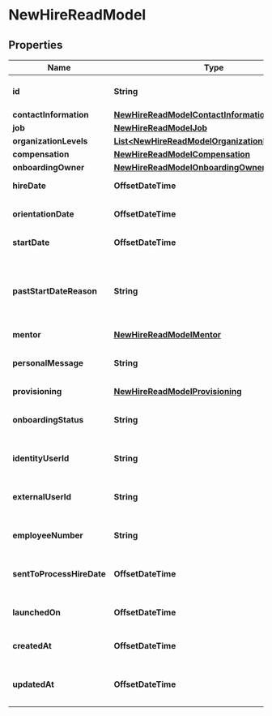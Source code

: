

# NewHireReadModel


## Properties

| Name | Type | Description | Notes |
|------------ | ------------- | ------------- | -------------|
|**id** | **String** | Unique identifier of the new hire |  [optional] |
|**contactInformation** | [**NewHireReadModelContactInformation**](NewHireReadModelContactInformation.md) |  |  [optional] |
|**job** | [**NewHireReadModelJob**](NewHireReadModelJob.md) |  |  [optional] |
|**organizationLevels** | [**List&lt;NewHireReadModelOrganizationLevelsInner&gt;**](NewHireReadModelOrganizationLevelsInner.md) |  |  [optional] |
|**compensation** | [**NewHireReadModelCompensation**](NewHireReadModelCompensation.md) |  |  [optional] |
|**onboardingOwner** | [**NewHireReadModelOnboardingOwner**](NewHireReadModelOnboardingOwner.md) |  |  [optional] |
|**hireDate** | **OffsetDateTime** | Hire date of the new hire |  [optional] |
|**orientationDate** | **OffsetDateTime** | Orientation date of the new hire |  [optional] |
|**startDate** | **OffsetDateTime** | Start date of the new hire |  [optional] |
|**pastStartDateReason** | **String** | Reason why the new hire start date is 4 or more business days in the past |  [optional] |
|**mentor** | [**NewHireReadModelMentor**](NewHireReadModelMentor.md) |  |  [optional] |
|**personalMessage** | **String** | Personalized welcome message for the new hire |  [optional] |
|**provisioning** | [**NewHireReadModelProvisioning**](NewHireReadModelProvisioning.md) |  |  [optional] |
|**onboardingStatus** | **String** | The status of the new hire in onboarding |  [optional] |
|**identityUserId** | **String** | Identity user identifier of the new hire |  [optional] |
|**externalUserId** | **String** | External user identifier of the new hire |  [optional] |
|**employeeNumber** | **String** | Employee number of the new hire |  [optional] |
|**sentToProcessHireDate** | **OffsetDateTime** | Date that the new hire was processed |  [optional] |
|**launchedOn** | **OffsetDateTime** | Launch date of the new hire |  [optional] |
|**createdAt** | **OffsetDateTime** | Creation date of the new hire |  [optional] |
|**updatedAt** | **OffsetDateTime** | Last updated date of the new hire |  [optional] |



